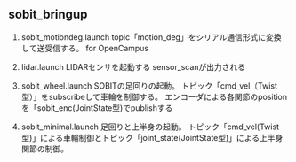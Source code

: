 sobit_bringup
----------------------------------------------

1. sobit_motiondeg.launch
		topic「motion_deg」をシリアル通信形式に変換して送受信する。
		for OpenCampus

2. lidar.launch 
 		LIDARセンサを起動する
		sensor_scanが出力される

3. sobit_wheel.launch
		SOBITの足回りの起動。
		トピック「cmd_vel（Twist型）」をsubscribeして車輪を制御する。
		エンコーダによる各関節のpositionを「sobit_enc(JointState型)でpublishする

4. sobit_minimal.launch
		足回りと上半身の起動。
		トピック「cmd_vel(Twist型)」による車輪制御とトピック「joint_state(JointState型)」による上半身関節の制御。		
